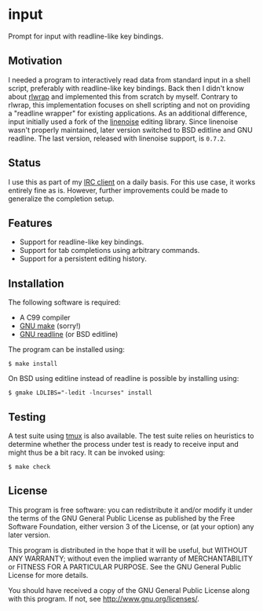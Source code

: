 # input

Prompt for input with readline-like key bindings.

## Motivation

I needed a program to interactively read data from standard input in a
shell script, preferably with readline-like key bindings. Back then I
didn't know about [rlwrap][rlwrap repo] and implemented this from
scratch by myself. Contrary to rlwrap, this implementation focuses on
shell scripting and not on providing a "readline wrapper" for existing
applications. As an additional difference, input initially used a fork
of the [linenoise][linenoise repo] editing library.  Since linenoise
wasn't properly maintained, later version switched to BSD editline and
GNU readline. The last version, released with linenoise support, is
`0.7.2`.

## Status

I use this as part of my [IRC client][insomnia repo] on a daily basis.
For this use case, it works entirely fine as is. However, further
improvements could be made to generalize the completion setup.

## Features

* Support for readline-like key bindings.
* Support for tab completions using arbitrary commands.
* Support for a persistent editing history.

## Installation

The following software is required:

* A C99 compiler
* [GNU make][GNU make] (sorry!)
* [GNU readline][GNU readline] (or BSD editline)

The program can be installed using:

	$ make install

On BSD using editline instead of readline is possible by installing using:

	$ gmake LDLIBS="-ledit -lncurses" install

## Testing

A test suite using [tmux][tmux homepage] is also available. The test
suite relies on heuristics to determine whether the process under test
is ready to receive input and might thus be a bit racy. It can be
invoked using:

	$ make check

## License

This program is free software: you can redistribute it and/or modify it
under the terms of the GNU General Public License as published by the
Free Software Foundation, either version 3 of the License, or (at your
option) any later version.

This program is distributed in the hope that it will be useful, but
WITHOUT ANY WARRANTY; without even the implied warranty of
MERCHANTABILITY or FITNESS FOR A PARTICULAR PURPOSE. See the GNU General
Public License for more details.

You should have received a copy of the GNU General Public License along
with this program. If not, see <http://www.gnu.org/licenses/>.

[rlwrap repo]: https://github.com/hanslub42/rlwrap
[linenoise repo]: https://github.com/antirez/linenoise
[GNU readline]: https://tiswww.case.edu/php/chet/readline/rltop.html
[GNU make]: https://www.gnu.org/software/make/
[tmux homepage]: https://tmux.github.io
[insomnia repo]: https://github.com/nmeum/insomnia

